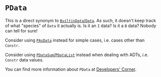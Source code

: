 # `PData`

This is a direct synonym to [`BuiltinData`/`Data`](https://github.com/Plutonomicon/plutonomicon/blob/main/builtin-data.md). As such, it doesn't keep track of what "species" of `Data` it actually is. Is it an `I` data? Is it a `B` data? Nobody can tell for sure!

Consider using [`PAsData`](./PAsData.md) instead for simple cases, i.e. cases other than `Constr`.

Consider using [`PDataSum`/`PDataList`](./PDataSum%20and%20PDataRecord.md) instead when dealing with ADTs, i.e. `Constr` data values.

You can find more information about `PData` at [Developers' Corner](../DEVGUIDE.md).
